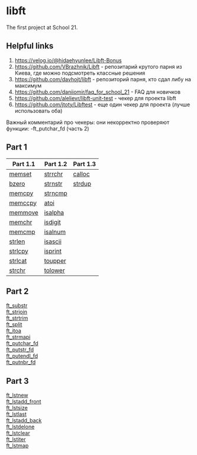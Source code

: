 # libft
The first project at School 21.

## Helpful links
1. https://velog.io/@hidaehyunlee/Libft-Bonus
2. https://github.com/VBrazhnik/Libft - репозитарий крутого парня из Киева, где можно подсмотреть классные решения
3. https://github.com/davhojt/libft - репозиторий парня, кто сдал либу на максимум
4. https://github.com/daniiomir/faq_for_school_21 - FAQ для новичков
5. https://github.com/alelievr/libft-unit-test - чекер для проекта libft
6. https://github.com/jtoty/Libftest - еще один чекер для проекта (лучше использовать оба)  

Важный комментарий про чекеры: они некорректно проверяют функции:
-ft_putchar_fd (часть 2)

## Part 1  
Part 1.1     | Part 1.2      | Part 1.3      
------------ | ------------- | ------------- 
[memset](https://github.com/nbirdie/libft/blob/main/ft_memset.c) | [strrchr](https://github.com/nbirdie/libft/blob/main/ft_strrchr.c) | [calloc](https://github.com/nbirdie/libft/blob/main/ft_calloc.c)
[bzero](https://github.com/nbirdie/libft/blob/main/ft_bzero.c) | [strnstr](https://github.com/nbirdie/libft/blob/main/ft_strnstr.c) | [strdup](https://github.com/nbirdie/libft/blob/main/ft_strdup.c)
[memcpy](https://github.com/nbirdie/libft/blob/main/ft_memcpy.c) | [strncmp](https://github.com/nbirdie/libft/blob/main/ft_strncmp.c)
[memccpy](https://github.com/nbirdie/libft/blob/main/ft_memccpy.c) | [atoi](https://github.com/nbirdie/libft/blob/main/ft_atoi.c)
[memmove](https://github.com/nbirdie/libft/blob/main/ft_memmove.c) | [isalpha](https://github.com/nbirdie/libft/blob/main/ft_isalpha.c)
[memchr](https://github.com/nbirdie/libft/blob/main/ft_memchr.c) | [isdigit](https://github.com/nbirdie/libft/blob/main/ft_isdigit.c)
[memcmp](https://github.com/nbirdie/libft/blob/main/ft_memcmp.c) | [isalnum](https://github.com/nbirdie/libft/blob/main/ft_isalnum.c)
[strlen](https://github.com/nbirdie/libft/blob/main/ft_strlen.c) | [isascii](https://github.com/nbirdie/libft/blob/main/ft_isascii.c)
[strlcpy](https://github.com/nbirdie/libft/blob/main/ft_strlcpy.c) | [isprint](https://github.com/nbirdie/libft/blob/main/ft_isprint.c)
[strlcat](https://github.com/nbirdie/libft/blob/main/ft_strlcat.c) | [toupper](https://github.com/nbirdie/libft/blob/main/ft_toupper.c)
[strchr](https://github.com/nbirdie/libft/blob/main/ft_strchr.c) | [tolower](https://github.com/nbirdie/libft/blob/main/tolower.c)

## Part 2
[ft_substr](https://github.com/nbirdie/libft/blob/main/ft_substr.c)  
[ft_strjoin](https://github.com/nbirdie/libft/blob/main/ft_strjoin.c)  
[ft_strtrim](https://github.com/nbirdie/libft/blob/main/ft_strtrim.c)  
[ft_split](https://github.com/nbirdie/libft/blob/main/ft_split.c)  
[ft_itoa](https://github.com/nbirdie/libft/blob/main/ft_itoa.c)  
[ft_strmapi](https://github.com/nbirdie/libft/blob/main/ft_strmapi.c)  
[ft_putchar_fd](https://github.com/nbirdie/libft/blob/main/ft_putchar_fd.c)  
[ft_putstr_fd](https://github.com/nbirdie/libft/blob/main/ft_putstr_fd.c)  
[ft_putendl_fd](https://github.com/nbirdie/libft/blob/main/ft_putendl_fd.c)  
[ft_putnbr_fd](https://github.com/nbirdie/libft/blob/main/ft_putnbr_fd.c)  

## Part 3
[ft_lstnew](https://github.com/nbirdie/libft/blob/main/ft_lstnew.c)  
[ft_lstadd_front](https://github.com/nbirdie/libft/blob/main/ft_lstadd_front.c)  
[ft_lstsize](https://github.com/nbirdie/libft/blob/main/ft_lstsize.c)  
[ft_lstlast](https://github.com/nbirdie/libft/blob/main/ft_lstlast.c)  
[ft_lstadd_back](https://github.com/nbirdie/libft/blob/main/ft_lstadd_back.c)  
[ft_lstdelone](https://github.com/nbirdie/libft/blob/main/ft_lstdelone.c)  
[ft_lstclear](https://github.com/nbirdie/libft/blob/main/ft_lstclear.c)  
[ft_lstiter](https://github.com/nbirdie/libft/blob/main/ft_lstiter.c)  
[ft_lstmap](https://github.com/nbirdie/libft/blob/main/ft_lstmap.c)  
